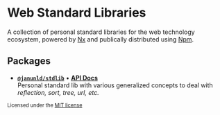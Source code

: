 # Web Standard Libraries

A collection of personal standard libraries for the web technology ecosystem, powered by [Nx](./NX.md) and publically
distributed using [Npm](https://npmjs.com).

## Packages

- [**`@janunld/stdlib`**](./packages/stdlib#personal-standard-library) • [**API Docs**](./docs/stdlib/modules.md) <br>
  Personal standard lib with various generalized concepts to deal with _reflection, sort, tree, url, etc._

<small>Licensed under the [MIT license](./LICENSE)</small>

